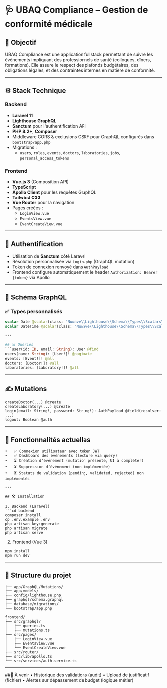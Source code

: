 # 🩺 UBAQ Compliance – Gestion de conformité médicale

## 🎯 Objectif

UBAQ Compliance est une application fullstack permettant de suivre les événements impliquant des professionnels de santé (colloques, dîners, formations). Elle assure le respect des plafonds budgétaires, des obligations légales, et des contraintes internes en matière de conformité.

---

## ⚙️ Stack Technique

### Backend

- **Laravel 11**
- **Lighthouse GraphQL**
- **Sanctum** pour l'authentification API
- **PHP 8.2+**, **Composer**
- Middleware CORS & exclusions CSRF pour GraphQL configurés dans `bootstrap/app.php`
- Migrations :
  - `users`, `roles`, `events`, `doctors`, `laboratories`, `jobs`, `personal_access_tokens`

### Frontend

- **Vue.js 3** (Composition API)
- **TypeScript**
- **Apollo Client** pour les requêtes GraphQL
- **Tailwind CSS**
- **Vue Router** pour la navigation
- Pages créées :
  - `LoginView.vue`
  - `EventsView.vue`
  - `EventCreateView.vue`

---

## 🔐 Authentification

- Utilisation de **Sanctum** côté Laravel
- Résolution personnalisée via `Login.php` (GraphQL mutation)
- Token de connexion renvoyé dans `AuthPayload`
- Frontend configure automatiquement le header `Authorization: Bearer {token}` via Apollo

---

## 📐 Schéma GraphQL

### ✅ Types personnalisés

```graphql
scalar Date @scalar(class: "Nuwave\\Lighthouse\\Schema\\Types\\Scalars\\Date")
scalar DateTime @scalar(class: "Nuwave\\Lighthouse\\Schema\\Types\\Scalars\\DateTime")

---

## 📊 Queries
```user(id: ID, email: String): User @find
users(name: String): [User!]! @paginate
events: [Event!]! @all
doctors: [Doctor!]! @all
laboratories: [Laboratory!]! @all
```
---

## ✍️ Mutations
```createEvent(...) @create
createDoctor(...) @create
createLaboratory(...) @create
login(email: String!, password: String!): AuthPayload @field(resolver: ...)
logout: Boolean @auth
```
---

## 🚧 Fonctionnalités actuelles

	•	✅ Connexion utilisateur avec token JWT
	•	✅ Dashboard des événements (lecture via query)
	•	⏳ Création d’événement (mutation présente, UI à compléter)
	•	⏳ Suppression d’événement (non implémentée)
	•	⏳ Statuts de validation (pending, validated, rejected) non implémentés
```
---

## 🛠 Installation

1. Backend (Laravel)
```cd backend
composer install
cp .env.example .env
php artisan key:generate
php artisan migrate
php artisan serve
```

2. Frontend (Vue 3)
```cd frontend
npm install
npm run dev
```
---

## 📁 Structure du projet
```backend/
├── app/GraphQL/Mutations/
├── app/Models/
├── config/lighthouse.php
├── graphql/schema.graphql
├── database/migrations/
└── bootstrap/app.php

frontend/
├── src/graphql/
│   ├── queries.ts
│   ├── mutations.ts
├── src/pages/
│   ├── LoginView.vue
│   ├── EventsView.vue
│   └── EventCreateView.vue
├── src/router/
├── src/lib/apollo.ts
└── src/services/auth.service.ts
```
---

##🧪 À venir
	•	Historique des validations (audit)
	•	Upload de justificatif (fichier)
	•	Alertes sur dépassement de budget (logique métier)
